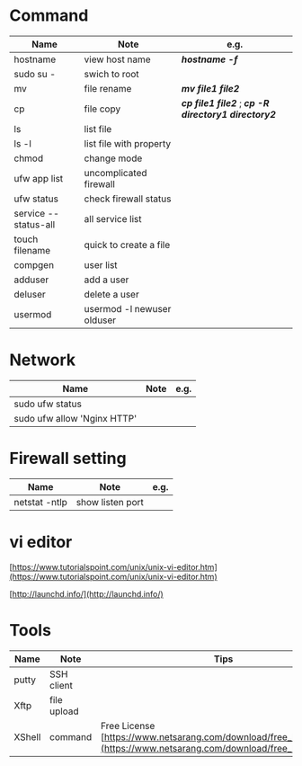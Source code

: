 # Command

|Name|Note|e.g.|
|---|---|---|
|hostname|view host name| ***hostname -f***|
|sudo su -|swich to root|
|mv|file rename|***mv file1 file2***|
|cp|file copy|***cp file1 file2*** ; ***cp -R directory1 directory2***|
|ls|list file|
|ls -l| list file with property|
|chmod| change mode|
|ufw app list| uncomplicated firewall|
|ufw status|check firewall status|
|service --status-all|all service list|
|touch filename| quick to create a file|
|compgen| user list|
|adduser|add a user|
|deluser|delete a user|
|usermod|usermod -l newuser olduser|

# Network
|Name|Note|e.g.|
|---|---|---|
|sudo ufw status|
|sudo ufw allow 'Nginx HTTP'|

# Firewall setting
|Name|Note|e.g.|
|---|---|---|
|netstat -ntlp| show listen port|

# vi editor

[https://www.tutorialspoint.com/unix/unix-vi-editor.htm](https://www.tutorialspoint.com/unix/unix-vi-editor.htm)

[http://launchd.info/](http://launchd.info/)

# Tools

|Name|Note|Tips|
|---|---|---|
|putty|SSH client|
|Xftp|file upload|
|XShell|command| Free License [https://www.netsarang.com/download/free_license.html](https://www.netsarang.com/download/free_license.html)

